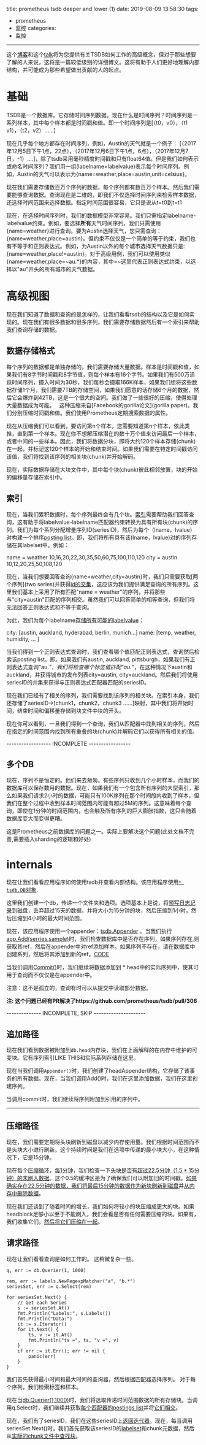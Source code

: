 title: prometheus tsdb deeper and lower (1)
date: 2019-08-09 13:58:30
tags:
  - prometheus
  - 监控
categories:
  - 监控
---
这个[博客](https://fabxc.org/tsdb/)和这个[talk](https://www.youtube.com/watch?v=b_pEevMAC3I)将为您提供有关TSDB如何工作的高级概念，但对于那些想要了解的人来说，这将是一篇较低级别的详细博文。这将有助于人们更好地理解内部结构，并可能成为那些希望做出贡献的人的起点。

# 基础

TSDB是一个数据库。它存储时间序列数据。现在什么是时间序列？时间序列是一系列样本，其中每个样本都是时间戳和值。即一个时间序列是[（t0，v0），（t1 v1），（t2，v2）......]

现在几乎每个地方都存在时间序列，例如，Austin的天气就是一个例子：
[（2017年12月5日下午1点，22点），（2017年12月6日下午1点，6点），（2017年12月7日，-1）....]，除了tsdb采用毫秒精度时间戳和只有float64值。但是我们如何表示或命名时间序列？我们用一组(labelname=labelvalue)表示每个时间序列。例如，Austin的天气可以表示为{name=weather,place=austin,unit=celsius}。

现在我们需要存储数百万个序列的数据，每个序列都有数百万个样本。然后我们需要能够查询数据。查询现在是二维的，即我们不仅选择时间序列来检索样本数据，还选择时间范围来选择数据。指定时间范围很容易，它只是说从t=t0到t=t1

现在，在选择时间序列时，我们的数据模型非常容易。我们只需指定labelname-labelvalue约束。例如，要选择**所有**天气时间序列，我们只需使用{name=weather}进行查询。要为Austin选择天气，您只需查询：{name=weather,place=austin}。但约束不仅仅是一个简单的等于约束，我们也有不等于和正则表达式。例如，为Austin以外的每个城市选择天气数据只是:{name=weather,place!=austin}。对于高级用例，我们可以使用类似{name=weather,place=~au.*}的内容，其中=~这里代表正则表达式约束，以选择以"au"开头的所有城市的天气数据。

# 高级视图

现在我们知道了数据和查询的是怎样的，让我们看看tsdb的结构以及它是如何实现的。现在我们有很多数据和很多序列，我们需要存储数据然后有一个索引来帮助我们查询存储的数据。

## 数据存储格式

每个序列的数据都是单独存储的，我们需要存储大量数据。样本是时间戳和值，如果我们有8字节时间戳和8字节值，则每个样本有16个字节。如果我们有500万活跃时间序列，摄入时间为30秒，我们每秒会摄取166K样本，如果我们想将这些数据存储1个月，我们需要7TB的存储空间，如果我们愿意的话存储6个月的数据，然后它会爆炸到42TB，这是一个很大的空间。我们做了一些很好的压缩，使得处理大量数据成为可能。
 
这种压缩来自[Facebook的gorilla论文](gorilla paper)。我们分别压缩时间戳和值。我们使用Prometheus定期搜索数据的属性。

现在从压缩我们可以看到，要访问第n个样本，您需要知道第n个样本，依此类推，直到第一个样本。现在你不想解压缩潜在的数十万个值来访问最后一个样本，或者中间的一些样本。因此，我们将数据分块，即将大约120个样本存储(chunk)在一起，并标记这120个样本的开始和结束时间。如果我们需要在特定时间戳访问该值，我们将找到该序列的相关块(chunk)并开始解码。

现在，实际数据存储在大块文件中，其中每个块(chunk)彼此相邻放置，块的开始的偏移量存储在索引中。

## 索引

现在，当我们累积数据时，每个序列最终会有几个块。[索引](https://github.com/prometheus/tsdb/blob/master/docs/format/index.md)需要帮助我们回答查询，这有助于将labelvalue-labelname匹配器约束转换为具有所有块(chunk)的序列。我们为每个系列分配增量序列ID(seriesID)，然后为每个（lname，lvalue）对构建一个排序[posting list](https://github.com/prometheus/tsdb/blob/master/docs/format/index.md)。即，我们将所有具有该(lname，lvalue)对的序列存储在其labelset中。例如：

name = weather 10,16,20,22,30,35,50,60,75,100,110,120
city = austin 10,12,20,25,50,108,120

现在，当我们想要回答查询{name=weather,city=austin}时，我们只需要获取[两个序列](two series)并获得[id的交集](https://github.com/prometheus/tsdb/blob/07ef80820ef1250db82f9544f3fcf7f0f63ccee0/querier.go)，这应该为我们提供满足查询的所有序列。这里我们基本上采用了所有匹配"name = weather"的序列，并将那些与"city=austin"匹配的序列相交。虽然我们可以回答简单的相等查询，但我们将无法回答正则表达式和不等于查询。

为此，我们为每个labelname[存储所有可能的labelvalue](https://github.com/prometheus/tsdb/blob/07ef80820ef1250db82f9544f3fcf7f0f63ccee0/querier.go)：

city: [austin, auckland, hyderabad, berlin, munich…]
name: [temp, weather, humidity, … ]

当我们得到一个正则表达式查询时，我们查看哪个值匹配正则表达式，查询然后检索该posting list。即。如果我们有austin, auckland, pittsburgh，如果我们有正则表达式查询"au.*"，我们将检查哪个标签值匹配"au.*"，在这种情况下austin和auckland，并获得城市的发布列表city=austin, city=auckland。然后我们将使用seriesID的并集来获得与正则表达式匹配器匹配的seriesID。

现在我们已经有了相关的序列，我们需要找到该序列的相关块。在索引本身，我们还存储了seriesID->[chunk1，chunk2，chunk3 ......]映射，其中我们将开始时间，结束时间和偏移量存储到块文件中块的开头。

现在你可以看到，一旦我们得到一个查询，我们从匹配器中找到相关的序列，然后在指定的时间范围内找到所有重叠的块(chunk)并解码它们以获得所有相关的值。

------------------ INCOMPLETE -----------------

## 多个DB

现在，序列不是恒定的。他们来去匆匆。有些序列只收到几个小时样本，而我们的数据库可以保存数月的数据。现在，如果我们有一个包含所有序列的大型索引，那么如果我们请求2小时的数据，可能只有100K序列在那个时间段内收到了样本，但我们在整个过程中收到样本时间范围内可能有超过5M的序列。这意味着每个查询，即使在1分钟的时间范围内，也会触及所有序列的巨大膨胀指数，这只会随着数据库变大而变得更糟。

这是Prometheus之前数据库的问题之一。实际上要解决这个问题(此处文档不完善,需要插入sharding的逻辑和好处)

# internals

现在让我们看看应用程序如何使用tsdb并查看内部结构。该应用程序使用[`* tsdb.DB`对象](https://gist.github.com/Gouthamve/752a312efe40268a8d4ef844c95ed0d2).

这里我们创建一个db，传递一个文件夹和选项。选项基本上是说，将[预写日志记录](https://en.wikipedia.org/wiki/Write-ahead_logging)到磁盘，丢弃超过15天的数据，并将大小为15分钟的块，然后压缩到1小时，然后压缩到4小时的最大时间范围。

现在，该应用程序使用一个appender：[tsdb.Appender](https://godoc.org/github.com/prometheus/tsdb#Appender) 。当我们执行[app.Add(serries,sample)](https://github.com/prometheus/tsdb/blob/07ef80820ef1250db82f9544f3fcf7f0f63ccee0/head.go#L480-L493)时，我们检查数据库中是否存在序列，如果序列存在,则获取其ref，然后在appender中对ref添加样本。如果序列不存在，请在数据库中创建系列，然后将其添加到新的ref。[CODE](https://github.com/prometheus/tsdb/blob/07ef80820ef1250db82f9544f3fcf7f0f63ccee0/head.go#L878-L891)

当我们调用[Commit()](https://github.com/prometheus/tsdb/blob/07ef80820ef1250db82f9544f3fcf7f0f63ccee0/head.go#L524-L563)时，我们继续将数据添加到 * head中的实际序列中，使其可用于查询而不仅仅是在appender中。

注意：这不是孤立的，查询有时可以从提交中读取部分数据。

**注: 这个问题已经有PR解决了https://github.com/prometheus/tsdb/pull/306**

-------------- INCOMPLETE, SKIP ---------------------

## 追加路径

现在我们看到数据被附加到`db.head`内存块，我们在上面解释的在内存中维护的可变块。它有序列索引LIKE THIS和实际系列存储在这里。

现在当我们调用`Appender()`时，我们创建了headAppender结构，它存储了该事务的所有数据。现在，当我们调用Add()时，我们在这里添加数据，我们在这里创建序列。

当调用commit时，我们继续将序列附加到引用的序列中。

------------------------------------------------

## 压缩路径

现在，我们需要定期将头块刷新到磁盘以减少内存使用量。我们根据时间范围而不是头块大小进行刷新。这个持续时间是我们在选项中传递的最小块大小，在这种情况下，它是15分钟。

现在每个[压缩循环](https://github.com/prometheus/tsdb/blob/07ef80820ef1250db82f9544f3fcf7f0f63ccee0/db.go#L331-L402)，[每1分钟](https://github.com/prometheus/tsdb/blob/07ef80820ef1250db82f9544f3fcf7f0f63ccee0/db.go#L250)，我们检查一下[头块是否有超过22.5分钟（1.5 * 15分钟）的未刷入数据](https://github.com/prometheus/tsdb/blob/07ef80820ef1250db82f9544f3fcf7f0f63ccee0/db.go#L347-L351)。这个0.5的缓冲区是为了确保我们可以附加旧的时间戳。[如果确实存在22.5分钟的数据，我们将最后15分钟的数据作为新块刷新到磁盘](https://github.com/prometheus/tsdb/blob/07ef80820ef1250db82f9544f3fcf7f0f63ccee0/db.go#L352-L362)并[从内存中删除数据](https://github.com/prometheus/tsdb/blob/def6e5a57439cffe7b44a619c05bce4ac513a63e/db.go#L556)。

现在我们还谈到了随着时间的增长，我们如何将较小的块压缩成更大的块。如果headblock足够小以至于不能刷入，我们会看是否有任何需要压缩的块。如果有，我们收集它们，[然后将它们压缩在一起](https://github.com/prometheus/tsdb/blob/07ef80820ef1250db82f9544f3fcf7f0f63ccee0/db.go#L389-L391)。

## 请求路径
现在让我们看看查询是如何工作的。 这稍微复杂一些。
```
q, err := db.Querier(1, 1000)

rem, err := labels.NewRegexpMatcher("a", "b.*")
seriesSet, err := q.Select(rem)

for seriesSet.Next() {
	// Get each Series
	s := seriesSet.At()
	fmt.Println("Labels:", s.Labels())
	fmt.Println("Data:")
	it := s.Iterator()
	for it.Next() {
		ts, v := it.At()
		fmt.Println("ts =", ts, "v =", v)
	}
	if err := it.Err(); err != nil {
		panic(err)
	}
}
```

我们首先获得最小时间和最大时间的查询器，然后根据匹配器选择序列。 对于每个序列，我们检索标签和样本。

现在当[db.Querier(1,1000)](https://github.com/prometheus/tsdb/blob/master/db.go#L634-L666)时，我们将选取传递时间范围数据的所有存储块。当调用q.Select时，我们继续并获取[每个匹配器的postings list](https://github.com/prometheus/tsdb/blob/07ef80820ef1250db82f9544f3fcf7f0f63ccee0/querier.go#L211)并将[它们相交](https://github.com/prometheus/tsdb/blob/07ef80820ef1250db82f9544f3fcf7f0f63ccee0/querier.go#L217)。

现在，我们有了seriesID，我们在这些seriesID上[返回迭代器](https://github.com/prometheus/tsdb/blob/07ef80820ef1250db82f9544f3fcf7f0f63ccee0/querier.go#L156-L170)。现在，每当调用seriesSet.Next()时，我们首先获取该seriesID的[labelset](https://github.com/prometheus/tsdb/blob/07ef80820ef1250db82f9544f3fcf7f0f63ccee0/querier.go#L508-L516)和chunk元数据，然后从[实际的chunk文件中查找块](https://github.com/prometheus/tsdb/blob/07ef80820ef1250db82f9544f3fcf7f0f63ccee0/querier.go#L588)。